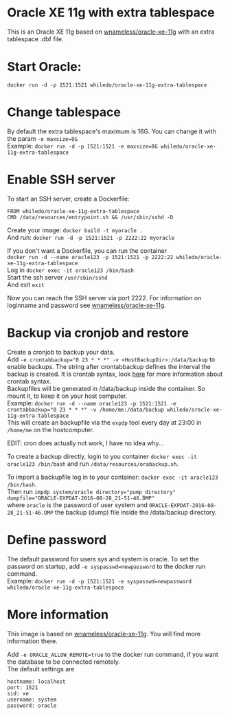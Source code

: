 # Oracle XE 11g with extra tablespace
This is an Oracle XE 11g based on [wnameless/oracle-xe-11g](https://hub.docker.com/r/wnameless/oracle-xe-11g/) with an extra tablespace .dbf file.  

# Start Oracle:  
`docker run -d -p 1521:1521 whiledo/oracle-xe-11g-extra-tablespace`  

# Change tablespace
By default the extra tablespace's maximum is 16G. You can change it with the param `-e maxsize=8G`  
Example: `docker run -d -p 1521:1521 -e maxsize=8G whiledo/oracle-xe-11g-extra-tablespace`

# Enable SSH server
To start an SSH server, create a Dockerfile:
```
FROM whiledo/oracle-xe-11g-extra-tablespace
CMD /data/resources/entrypoint.sh && /usr/sbin/sshd -D
```
Create your image: `docker build -t myoracle .`  
And run: `docker run -d -p 1521:1521 -p 2222:22 myoracle`  


If you don't want a Dockerfile, you can run the container  
`docker run -d --name oracle123 -p 1521:1521 -p 2222:22 whiledo/oracle-xe-11g-extra-tablespace`  
Log in `docker exec -it oracle123 /bin/bash`  
Start the ssh server `/usr/sbin/sshd`  
And exit `exit`  

Now you can reach the SSH server via port 2222. For information on loginname and password see [wnameless/oracle-xe-11g](https://hub.docker.com/r/wnameless/oracle-xe-11g/).

# Backup via cronjob and restore
Create a cronjob to backup your data.  
Add `-e crontabbackup="0 23 * * *" -v <HostBackupDir>:/data/backup` to enable backups. The string after crontabbackup defines the interval the backup is created. It is crontab syntax, look [here](http://www.adminschoice.com/crontab-quick-reference) for more information about crontab syntax.  
Backupfiles will be generated in /data/backup inside the container. So mount it, to keep it on your host computer.  
Example: `docker run -d --name oracle123 -p 1521:1521 -e crontabbackup="0 23 * * *" -v /home/me:/data/backup whiledo/oracle-xe-11g-extra-tablespace`  
This will create an backupfile via the `expdp` tool every day at 23:00 in `/home/me` on the hostcomputer.  

EDIT: cron does actually not work, I have no idea why...  

To create a backup directly, login to you container `docker exec -it oracle123 /bin/bash` and run `/data/resources/orabackup.sh`.  

To import a backupfile log in to your container: `docker exec -it oracle123 /bin/bash`.  
Then run `impdp system/oracle directory="pump_directory" dumpfile="ORACLE-EXPDAT-2016-08-28_21-51-46.DMP"`  
where `oracle` is the password of user system and `ORACLE-EXPDAT-2016-08-28_21-51-46.DMP` the backup (dump) file inside the /data/backup directory.  

# Define password
The default password for users sys and system is oracle. To set the password on startup, add `-e syspasswd=newpassword` to the docker run command.  
Example: `docker run -d -p 1521:1521 -e syspasswd=newpassword whiledo/oracle-xe-11g-extra-tablespace`  

# More information
This image is based on [wnameless/oracle-xe-11g](https://hub.docker.com/r/wnameless/oracle-xe-11g/). You will find more information there.

Add `-e ORACLE_ALLOW_REMOTE=true` to the docker run command, if you want the database to be connected remotely.  
The default settings are
```  
hostname: localhost
port: 1521
sid: xe
username: system
password: oracle
```  
